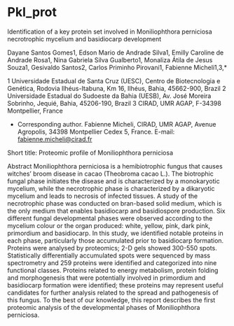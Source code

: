 # Pkl_prot
Identification of a key protein set involved in Moniliophthora perniciosa necrotrophic mycelium and basidiocarp development

Dayane Santos Gomes1, Edson Mario de Andrade Silva1, Emilly Caroline de Andrade Rosa1, Nina Gabriela Silva Gualberto1, Monaliza Átila de Jesus Souza1, Gesivaldo Santos2, 
Carlos Priminho Pirovani1, Fabienne Micheli1,3,*

1 Universidade Estadual de Santa Cruz (UESC), Centro de Biotecnologia e Genética, Rodovia Ilhéus-Itabuna, Km 16, Ilhéus, Bahia, 45662-900, Brazil
2 Universidade Estadual do Sudoeste da Bahia (UESB), Av. José Moreira Sobrinho, Jequié, Bahia, 45206-190, Brazil
3 CIRAD, UMR AGAP, F-34398 Montpellier, France

* Corresponding author. Fabienne Micheli, CIRAD, UMR AGAP, Avenue Agropolis, 34398 Montpellier Cedex 5, France. E-mail: fabienne.micheli@cirad.fr

Short title: Proteomic profile of Moniliophthora perniciosa

Abstract
Moniliophthora perniciosa is a hemibiotrophic fungus that causes witches’ broom disease in cacao (Theobroma cacao L.). 
The biotrophic fungal phase initiates the disease and is characterized by a monokaryotic mycelium, while the necrotrophic phase is characterized by a dikaryotic mycelium and leads to necrosis of infected tissues. 
A study of the necrotrophic phase was conducted on bran-based solid medium, which is the only medium that enables basidiocarp and basidiospore production. Six different fungal developmental phases were observed according to the mycelium colour or the organ produced: white, yellow, pink, dark pink, primordium and basidiocarp. 
In this study, we identified notable proteins in each phase, particularly those accumulated prior to basidiocarp formation. Proteins were analysed by proteomics; 2-D gels showed 300-550 spots. Statistically differentially accumulated spots were sequenced by mass spectrometry and 259 proteins were identified and categorized into nine functional classes.
 Proteins related to energy metabolism, protein folding and morphogenesis that were potentially involved in primordium and basidiocarp formation were identified; these proteins may represent useful candidates for further analysis related to the spread and pathogenesis of this fungus. 
 To the best of our knowledge, this report describes the first proteomic analysis of the developmental phases of Moniliophthora perniciosa.

